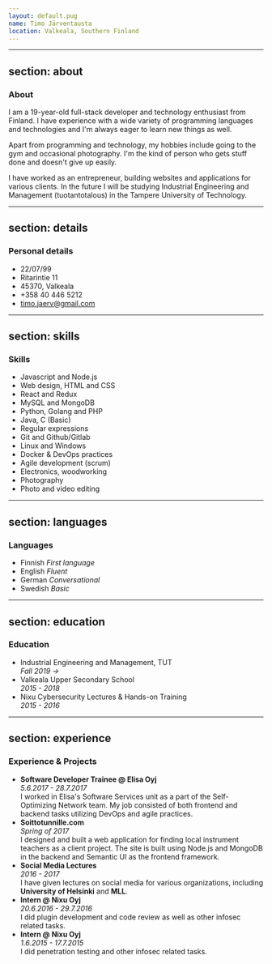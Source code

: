```yaml
---
layout: default.pug
name: Timo Järventausta
location: Valkeala, Southern Finland
---
```


---
section: about
---
### About
I am a 19-year-old full-stack developer and technology
enthusiast from Finland.
I have experience with a wide variety of programming languages
and technologies and I'm always eager to learn new things as well.

Apart from programming and technology, my hobbies include
going to the gym and occasional photography.
I'm the kind of person who gets stuff done and doesn't give up easily.

I have worked as an entrepreneur, building websites and applications for various clients.
In the future I will be studying Industrial Engineering and Management (tuotantotalous) in the Tampere University of Technology.

---
section: details
---
### Personal details
- 22/07/99
- Ritarintie 11
- 45370, Valkeala
- +358 40 446 5212
- timo.jaerv@gmail.com

---
section: skills
---
### Skills
- Javascript and Node.js
- Web design, HTML and CSS
- React and Redux
- MySQL and MongoDB
- Python, Golang and PHP
- Java, C (Basic)
- Regular expressions
- Git and Github/Gitlab
- Linux and Windows
- Docker & DevOps practices
- Agile development (scrum)
- Electronics, woodworking
- Photography
- Photo and video editing

---
section: languages
---
### Languages
- Finnish *First language*
- English *Fluent*
- German *Conversational*
- Swedish *Basic*

---
section: education
---
### Education
- Industrial Engineering and Management, TUT  
  *Fall 2019 ->*
- Valkeala Upper Secondary School  
  *2015 - 2018*
- Nixu Cybersecurity Lectures & Hands-on Training  
  *2015 - 2016*

---
section: experience
---
### Experience & Projects
- **Software Developer Trainee @ Elisa Oyj**  
  *5.6.2017 - 28.7.2017*  
  I worked in Elisa's Software Services unit as a part of the Self-Optimizing Network team.
  My job consisted of both frontend and backend tasks utilizing DevOps and agile practices.
- **Soittotunnille.com**  
  *Spring of 2017*  
  I designed and built a web application for finding local instrument teachers as a client project.
  The site is built using Node.js and MongoDB in the backend and Semantic UI as the frontend framework.
- **Social Media Lectures**  
  *2016 - 2017*  
  I have given lectures on social media for various organizations,
  including **University of Helsinki** and **MLL**.
- **Intern @ Nixu Oyj**  
  *20.6.2016 - 29.7.2016*  
  I did plugin development and code review as well as other infosec related tasks.
- **Intern @ Nixu Oyj**  
  *1.6.2015 - 17.7.2015*  
  I did penetration testing and other infosec related tasks.